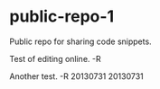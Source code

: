public-repo-1
=============

Public repo for sharing code snippets.

Test of editing online. -R

Another test. -R
20130731
20130731

